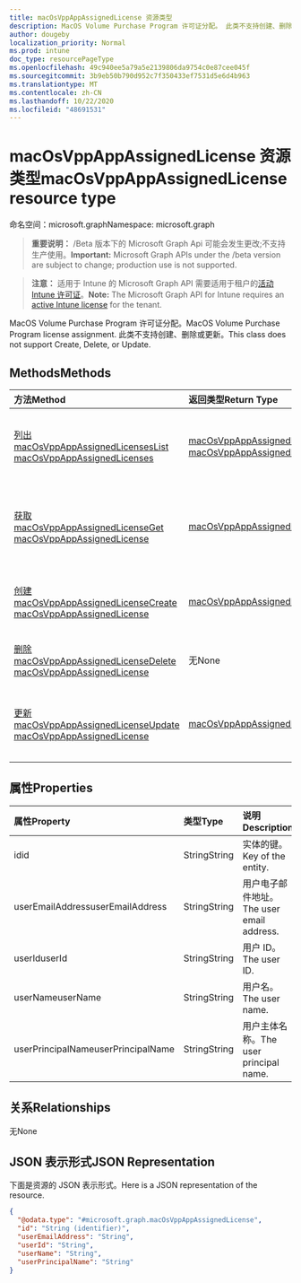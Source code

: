 ```yaml
---
title: macOsVppAppAssignedLicense 资源类型
description: MacOS Volume Purchase Program 许可证分配。 此类不支持创建、删除或更新。
author: dougeby
localization_priority: Normal
ms.prod: intune
doc_type: resourcePageType
ms.openlocfilehash: 49c940ee5a79a5e2139806da9754c0e87cee045f
ms.sourcegitcommit: 3b9eb50b790d952c7f350433ef7531d5e6d4b963
ms.translationtype: MT
ms.contentlocale: zh-CN
ms.lasthandoff: 10/22/2020
ms.locfileid: "48691531"
---
```

# <a name="macosvppappassignedlicense-resource-type"></a><span data-ttu-id="bcb78-104">macOsVppAppAssignedLicense 资源类型</span><span class="sxs-lookup"><span data-stu-id="bcb78-104">macOsVppAppAssignedLicense resource type</span></span>

<span data-ttu-id="bcb78-105">命名空间：microsoft.graph</span><span class="sxs-lookup"><span data-stu-id="bcb78-105">Namespace: microsoft.graph</span></span>

> <span data-ttu-id="bcb78-106">**重要说明：** /Beta 版本下的 Microsoft Graph Api 可能会发生更改;不支持生产使用。</span><span class="sxs-lookup"><span data-stu-id="bcb78-106">**Important:** Microsoft Graph APIs under the /beta version are subject to change; production use is not supported.</span></span>

> <span data-ttu-id="bcb78-107">**注意：** 适用于 Intune 的 Microsoft Graph API 需要适用于租户的[活动 Intune 许可证](https://go.microsoft.com/fwlink/?linkid=839381)。</span><span class="sxs-lookup"><span data-stu-id="bcb78-107">**Note:** The Microsoft Graph API for Intune requires an [active Intune license](https://go.microsoft.com/fwlink/?linkid=839381) for the tenant.</span></span>

<span data-ttu-id="bcb78-108">MacOS Volume Purchase Program 许可证分配。</span><span class="sxs-lookup"><span data-stu-id="bcb78-108">MacOS Volume Purchase Program license assignment.</span></span> <span data-ttu-id="bcb78-109">此类不支持创建、删除或更新。</span><span class="sxs-lookup"><span data-stu-id="bcb78-109">This class does not support Create, Delete, or Update.</span></span>

## <a name="methods"></a><span data-ttu-id="bcb78-110">Methods</span><span class="sxs-lookup"><span data-stu-id="bcb78-110">Methods</span></span>
|<span data-ttu-id="bcb78-111">方法</span><span class="sxs-lookup"><span data-stu-id="bcb78-111">Method</span></span>|<span data-ttu-id="bcb78-112">返回类型</span><span class="sxs-lookup"><span data-stu-id="bcb78-112">Return Type</span></span>|<span data-ttu-id="bcb78-113">说明</span><span class="sxs-lookup"><span data-stu-id="bcb78-113">Description</span></span>|
|:---|:---|:---|
|[<span data-ttu-id="bcb78-114">列出 macOsVppAppAssignedLicenses</span><span class="sxs-lookup"><span data-stu-id="bcb78-114">List macOsVppAppAssignedLicenses</span></span>](../api/intune-apps-macosvppappassignedlicense-list.md)|<span data-ttu-id="bcb78-115">[macOsVppAppAssignedLicense](../resources/intune-apps-macosvppappassignedlicense.md) 集合</span><span class="sxs-lookup"><span data-stu-id="bcb78-115">[macOsVppAppAssignedLicense](../resources/intune-apps-macosvppappassignedlicense.md) collection</span></span>|<span data-ttu-id="bcb78-116">列出 [macOsVppAppAssignedLicense](../resources/intune-apps-macosvppappassignedlicense.md) 对象的属性和关系。</span><span class="sxs-lookup"><span data-stu-id="bcb78-116">List properties and relationships of the [macOsVppAppAssignedLicense](../resources/intune-apps-macosvppappassignedlicense.md) objects.</span></span>|
|[<span data-ttu-id="bcb78-117">获取 macOsVppAppAssignedLicense</span><span class="sxs-lookup"><span data-stu-id="bcb78-117">Get macOsVppAppAssignedLicense</span></span>](../api/intune-apps-macosvppappassignedlicense-get.md)|[<span data-ttu-id="bcb78-118">macOsVppAppAssignedLicense</span><span class="sxs-lookup"><span data-stu-id="bcb78-118">macOsVppAppAssignedLicense</span></span>](../resources/intune-apps-macosvppappassignedlicense.md)|<span data-ttu-id="bcb78-119">读取 [macOsVppAppAssignedLicense](../resources/intune-apps-macosvppappassignedlicense.md) 对象的属性和关系。</span><span class="sxs-lookup"><span data-stu-id="bcb78-119">Read properties and relationships of the [macOsVppAppAssignedLicense](../resources/intune-apps-macosvppappassignedlicense.md) object.</span></span>|
|[<span data-ttu-id="bcb78-120">创建 macOsVppAppAssignedLicense</span><span class="sxs-lookup"><span data-stu-id="bcb78-120">Create macOsVppAppAssignedLicense</span></span>](../api/intune-apps-macosvppappassignedlicense-create.md)|[<span data-ttu-id="bcb78-121">macOsVppAppAssignedLicense</span><span class="sxs-lookup"><span data-stu-id="bcb78-121">macOsVppAppAssignedLicense</span></span>](../resources/intune-apps-macosvppappassignedlicense.md)|<span data-ttu-id="bcb78-122">创建新的 [macOsVppAppAssignedLicense](../resources/intune-apps-macosvppappassignedlicense.md) 对象。</span><span class="sxs-lookup"><span data-stu-id="bcb78-122">Create a new [macOsVppAppAssignedLicense](../resources/intune-apps-macosvppappassignedlicense.md) object.</span></span>|
|[<span data-ttu-id="bcb78-123">删除 macOsVppAppAssignedLicense</span><span class="sxs-lookup"><span data-stu-id="bcb78-123">Delete macOsVppAppAssignedLicense</span></span>](../api/intune-apps-macosvppappassignedlicense-delete.md)|<span data-ttu-id="bcb78-124">无</span><span class="sxs-lookup"><span data-stu-id="bcb78-124">None</span></span>|<span data-ttu-id="bcb78-125">删除 [macOsVppAppAssignedLicense](../resources/intune-apps-macosvppappassignedlicense.md)。</span><span class="sxs-lookup"><span data-stu-id="bcb78-125">Deletes a [macOsVppAppAssignedLicense](../resources/intune-apps-macosvppappassignedlicense.md).</span></span>|
|[<span data-ttu-id="bcb78-126">更新 macOsVppAppAssignedLicense</span><span class="sxs-lookup"><span data-stu-id="bcb78-126">Update macOsVppAppAssignedLicense</span></span>](../api/intune-apps-macosvppappassignedlicense-update.md)|[<span data-ttu-id="bcb78-127">macOsVppAppAssignedLicense</span><span class="sxs-lookup"><span data-stu-id="bcb78-127">macOsVppAppAssignedLicense</span></span>](../resources/intune-apps-macosvppappassignedlicense.md)|<span data-ttu-id="bcb78-128">更新 [macOsVppAppAssignedLicense](../resources/intune-apps-macosvppappassignedlicense.md) 对象的属性。</span><span class="sxs-lookup"><span data-stu-id="bcb78-128">Update the properties of a [macOsVppAppAssignedLicense](../resources/intune-apps-macosvppappassignedlicense.md) object.</span></span>|

## <a name="properties"></a><span data-ttu-id="bcb78-129">属性</span><span class="sxs-lookup"><span data-stu-id="bcb78-129">Properties</span></span>
|<span data-ttu-id="bcb78-130">属性</span><span class="sxs-lookup"><span data-stu-id="bcb78-130">Property</span></span>|<span data-ttu-id="bcb78-131">类型</span><span class="sxs-lookup"><span data-stu-id="bcb78-131">Type</span></span>|<span data-ttu-id="bcb78-132">说明</span><span class="sxs-lookup"><span data-stu-id="bcb78-132">Description</span></span>|
|:---|:---|:---|
|<span data-ttu-id="bcb78-133">id</span><span class="sxs-lookup"><span data-stu-id="bcb78-133">id</span></span>|<span data-ttu-id="bcb78-134">String</span><span class="sxs-lookup"><span data-stu-id="bcb78-134">String</span></span>|<span data-ttu-id="bcb78-135">实体的键。</span><span class="sxs-lookup"><span data-stu-id="bcb78-135">Key of the entity.</span></span>|
|<span data-ttu-id="bcb78-136">userEmailAddress</span><span class="sxs-lookup"><span data-stu-id="bcb78-136">userEmailAddress</span></span>|<span data-ttu-id="bcb78-137">String</span><span class="sxs-lookup"><span data-stu-id="bcb78-137">String</span></span>|<span data-ttu-id="bcb78-138">用户电子邮件地址。</span><span class="sxs-lookup"><span data-stu-id="bcb78-138">The user email address.</span></span>|
|<span data-ttu-id="bcb78-139">userId</span><span class="sxs-lookup"><span data-stu-id="bcb78-139">userId</span></span>|<span data-ttu-id="bcb78-140">String</span><span class="sxs-lookup"><span data-stu-id="bcb78-140">String</span></span>|<span data-ttu-id="bcb78-141">用户 ID。</span><span class="sxs-lookup"><span data-stu-id="bcb78-141">The user ID.</span></span>|
|<span data-ttu-id="bcb78-142">userName</span><span class="sxs-lookup"><span data-stu-id="bcb78-142">userName</span></span>|<span data-ttu-id="bcb78-143">String</span><span class="sxs-lookup"><span data-stu-id="bcb78-143">String</span></span>|<span data-ttu-id="bcb78-144">用户名。</span><span class="sxs-lookup"><span data-stu-id="bcb78-144">The user name.</span></span>|
|<span data-ttu-id="bcb78-145">userPrincipalName</span><span class="sxs-lookup"><span data-stu-id="bcb78-145">userPrincipalName</span></span>|<span data-ttu-id="bcb78-146">String</span><span class="sxs-lookup"><span data-stu-id="bcb78-146">String</span></span>|<span data-ttu-id="bcb78-147">用户主体名称。</span><span class="sxs-lookup"><span data-stu-id="bcb78-147">The user principal name.</span></span>|

## <a name="relationships"></a><span data-ttu-id="bcb78-148">关系</span><span class="sxs-lookup"><span data-stu-id="bcb78-148">Relationships</span></span>
<span data-ttu-id="bcb78-149">无</span><span class="sxs-lookup"><span data-stu-id="bcb78-149">None</span></span>

## <a name="json-representation"></a><span data-ttu-id="bcb78-150">JSON 表示形式</span><span class="sxs-lookup"><span data-stu-id="bcb78-150">JSON Representation</span></span>
<span data-ttu-id="bcb78-151">下面是资源的 JSON 表示形式。</span><span class="sxs-lookup"><span data-stu-id="bcb78-151">Here is a JSON representation of the resource.</span></span>
<!-- {
  "blockType": "resource",
  "keyProperty": "id",
  "@odata.type": "microsoft.graph.macOsVppAppAssignedLicense"
}
-->
``` json
{
  "@odata.type": "#microsoft.graph.macOsVppAppAssignedLicense",
  "id": "String (identifier)",
  "userEmailAddress": "String",
  "userId": "String",
  "userName": "String",
  "userPrincipalName": "String"
}
```





